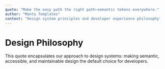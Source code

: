 ```yaml
---
quote: "Make the easy path the right path—semantic tokens everywhere."
author: "Manta Templates"
context: "Design system principles and developer experience philosophy"
---
```


# Design Philosophy

This quote encapsulates our approach to design systems: making semantic, accessible, and maintainable design the default choice for developers.